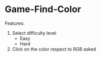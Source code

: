 # Game-Find-Color

Features:
  1. Select difficulty level
     - Easy
     - Hard
  2. Click on the color respect to RGB asked
